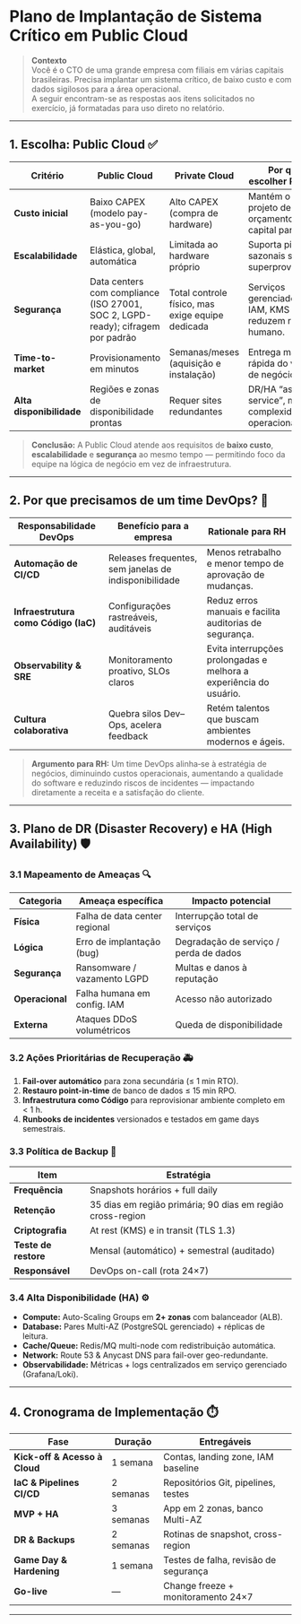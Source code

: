 # Plano de Implantação de Sistema Crítico em **Public Cloud**

> **Contexto**  
> Você é o CTO de uma grande empresa com filiais em várias capitais brasileiras. Precisa implantar um sistema crítico, de baixo custo e com dados sigilosos para a área operacional.  
> A seguir encontram-se as respostas aos itens solicitados no exercício, já formatadas para uso direto no relatório.  

---

## 1. Escolha: **Public Cloud** ✅

| Critério                | Public Cloud | Private Cloud | Por que escolher Public? |
|-------------------------|--------------|---------------|--------------------------|
| **Custo inicial**       | Baixo CAPEX (modelo pay-as-you-go) | Alto CAPEX (compra de hardware) | Mantém o projeto dentro do orçamento, libera capital para P&D. |
| **Escalabilidade**      | Elástica, global, automática       | Limitada ao hardware próprio    | Suporta picos sazonais sem superprovisionar. |
| **Segurança**           | Data centers com compliance (ISO 27001, SOC 2, LGPD-ready); cifragem por padrão | Total controle físico, mas exige equipe dedicada | Serviços gerenciados de IAM, KMS e WAF reduzem risco humano. |
| **Time-to-market**      | Provisionamento em minutos         | Semanas/meses (aquisição e instalação) | Entrega mais rápida do valor de negócio. |
| **Alta disponibilidade**| Regiões e zonas de disponibilidade prontas | Requer sites redundantes | DR/HA “as a service”, menor complexidade operacional. |

> **Conclusão:** A Public Cloud atende aos requisitos de **baixo custo**, **escalabilidade** e **segurança** ao mesmo tempo — permitindo foco da equipe na lógica de negócio em vez de infraestrutura.

---

## 2. Por que precisamos de um time **DevOps**? 👥

| Responsabilidade DevOps | Benefício para a empresa | Rationale para RH |
|-------------------------|--------------------------|-------------------|
| **Automação de CI/CD**  | Releases frequentes, sem janelas de indisponibilidade | Menos retrabalho e menor tempo de aprovação de mudanças. |
| **Infraestrutura como Código (IaC)** | Configurações rastreáveis, auditáveis | Reduz erros manuais e facilita auditorias de segurança. |
| **Observability & SRE** | Monitoramento proativo, SLOs claros | Evita interrupções prolongadas e melhora a experiência do usuário. |
| **Cultura colaborativa**| Quebra silos Dev–Ops, acelera feedback | Retém talentos que buscam ambientes modernos e ágeis. |

> **Argumento para RH:** Um time DevOps alinha‐se à estratégia de negócios, diminuindo custos operacionais, aumentando a qualidade do software e reduzindo riscos de incidentes — impactando diretamente a receita e a satisfação do cliente.

---

## 3. Plano de **DR (Disaster Recovery)** e **HA (High Availability)** 🛡️

### 3.1 Mapeamento de Ameaças 🔍
| Categoria | Ameaça específica | Impacto potencial |
|-----------|------------------|-------------------|
| **Física** | Falha de data center regional | Interrupção total de serviços |
| **Lógica** | Erro de implantação (bug)     | Degradação de serviço / perda de dados |
| **Segurança** | Ransomware / vazamento LGPD | Multas e danos à reputação |
| **Operacional** | Falha humana em config. IAM | Acesso não autorizado |
| **Externa** | Ataques DDoS volumétricos     | Queda de disponibilidade |

### 3.2 Ações Prioritárias de Recuperação 🚑
1. **Fail-over automático** para zona secundária (≤ 1 min RTO).  
2. **Restauro point-in-time** de banco de dados ≤ 15 min RPO.  
3. **Infraestrutura como Código** para reprovisionar ambiente completo em < 1 h.  
4. **Runbooks de incidentes** versionados e testados em game days semestrais.  

### 3.3 Política de Backup 💾
| Item                | Estratégia |
|---------------------|------------|
| **Frequência**      | Snapshots horários + full daily |
| **Retenção**        | 35 dias em região primária; 90 dias em região cross-region |
| **Criptografia**    | At rest (KMS) e in transit (TLS 1.3) |
| **Teste de restore**| Mensal (automático) + semestral (auditado) |
| **Responsável**     | DevOps on-call (rota 24×7) |

### 3.4 Alta Disponibilidade (HA) ⚙️
- **Compute:** Auto-Scaling Groups em **2+ zonas** com balanceador (ALB).  
- **Database:** Pares Multi-AZ (PostgreSQL gerenciado) + réplicas de leitura.  
- **Cache/Queue:** Redis/MQ multi-node com redistribuição automática.  
- **Network:** Route 53 & Anycast DNS para fail-over geo-redundante.  
- **Observabilidade:** Métricas + logs centralizados em serviço gerenciado (Grafana/Loki).  

---

## 4. Cronograma de Implementação ⏱️
| Fase | Duração | Entregáveis |
|------|---------|-------------|
| **Kick-off & Acesso à Cloud** | 1 semana | Contas, landing zone, IAM baseline |
| **IaC & Pipelines CI/CD**     | 2 semanas | Repositórios Git, pipelines, testes |
| **MVP + HA**                  | 3 semanas | App em 2 zonas, banco Multi-AZ |
| **DR & Backups**              | 2 semanas | Rotinas de snapshot, cross-region |
| **Game Day & Hardening**      | 1 semana  | Testes de falha, revisão de segurança |
| **Go-live**                   | —         | Change freeze + monitoramento 24×7 |

---